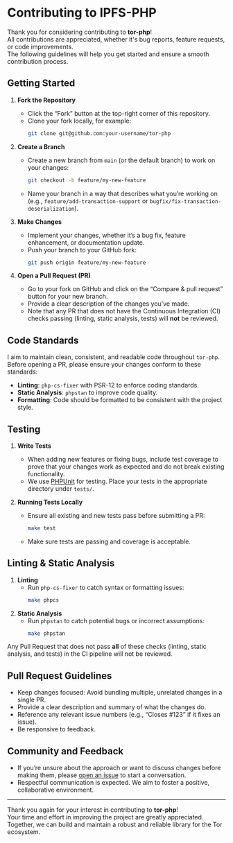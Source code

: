 # Contributing to IPFS-PHP

Thank you for considering contributing to **tor-php**! <br />
All contributions are appreciated, whether it's bug reports, feature requests, or code improvements. <br />
The following guidelines will help you get started and ensure a smooth contribution process.

## Getting Started

1. **Fork the Repository**
    - Click the “Fork” button at the top-right corner of this repository.
    - Clone your fork locally, for example:
      ```bash
      git clone git@github.com:your-username/tor-php
      ```
2. **Create a Branch**
    - Create a new branch from `main` (or the default branch) to work on your changes:
      ```bash
      git checkout -b feature/my-new-feature
      ```
    - Name your branch in a way that describes what you’re working on (e.g., `feature/add-transaction-support` or `bugfix/fix-transaction-deserialization`).

3. **Make Changes**
    - Implement your changes, whether it’s a bug fix, feature enhancement, or documentation update.
    - Push your branch to your GitHub fork:
      ```bash
      git push origin feature/my-new-feature
      ```

4. **Open a Pull Request (PR)**
    - Go to your fork on GitHub and click on the “Compare & pull request” button for your new branch.
    - Provide a clear description of the changes you’ve made.
    - Note that any PR that does not have the Continuous Integration (CI) checks passing (linting, static analysis, tests) will **not** be reviewed.

## Code Standards

I aim to maintain clean, consistent, and readable code throughout `tor-php`. Before opening a PR, please ensure your changes conform to these standards:

- **Linting**: `php-cs-fixer` with PSR-12 to enforce coding standards.
- **Static Analysis**: `phpstan` to improve code quality.
- **Formatting**: Code should be formatted to be consistent with the project style.

## Testing

1. **Write Tests**
    - When adding new features or fixing bugs, include test coverage to prove that your changes work as expected and do not break existing functionality.
    - We use [PHPUnit](https://phpunit.de/) for testing. Place your tests in the appropriate directory under `tests/`.

2. **Running Tests Locally**
    - Ensure all existing and new tests pass before submitting a PR:
      ```bash
      make test
      ```
    - Make sure tests are passing and coverage is acceptable.

## Linting & Static Analysis

1. **Linting**
    - Run `php-cs-fixer` to catch syntax or formatting issues:
      ```bash
      make phpcs
      ```
2. **Static Analysis**
    - Run `phpstan` to catch potential bugs or incorrect assumptions:
      ```bash
      make phpstan
      ```

Any Pull Request that does not pass **all** of these checks (linting, static analysis, and tests) in the CI pipeline will not be reviewed.

## Pull Request Guidelines

- Keep changes focused: Avoid bundling multiple, unrelated changes in a single PR.
- Provide a clear description and summary of what the changes do.
- Reference any relevant issue numbers (e.g., “Closes #123” if it fixes an issue).
- Be responsive to feedback.

## Community and Feedback

- If you’re unsure about the approach or want to discuss changes before making them, please [open an issue](./issues) to start a conversation.
- Respectful communication is expected. We aim to foster a positive, collaborative environment.

---

Thank you again for your interest in contributing to **tor-php**! <br />
Your time and effort in improving the project are greatly appreciated. <br />
Together, we can build and maintain a robust and reliable library for the Tor ecosystem.
